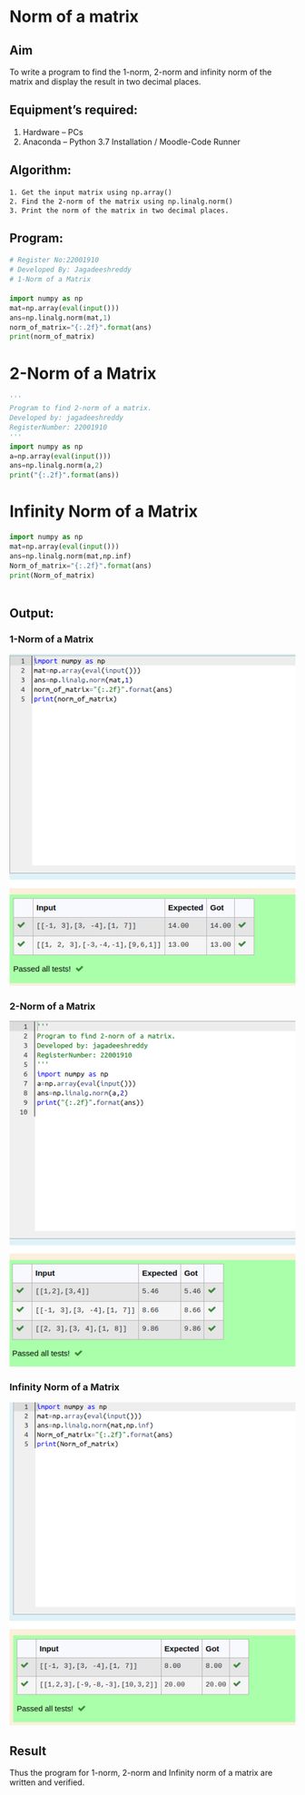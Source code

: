 # Norm of a matrix
## Aim
To write a program to find the 1-norm, 2-norm and infinity norm of the matrix and display the result in two decimal places.
## Equipment’s required:
1.	Hardware – PCs
2.	Anaconda – Python 3.7 Installation / Moodle-Code Runner
## Algorithm:
	1. Get the input matrix using np.array()   
    2. Find the 2-norm of the matrix using np.linalg.norm()
	3. Print the norm of the matrix in two decimal places.
## Program:
```Python
# Register No:22001910
# Developed By: Jagadeeshreddy
# 1-Norm of a Matrix

import numpy as np
mat=np.array(eval(input()))
ans=np.linalg.norm(mat,1)
norm_of_matrix="{:.2f}".format(ans)
print(norm_of_matrix)
```


# 2-Norm of a Matrix

```python
'''
Program to find 2-norm of a matrix.
Developed by: jagadeeshreddy
RegisterNumber: 22001910
'''
import numpy as np
a=np.array(eval(input()))
ans=np.linalg.norm(a,2)
print("{:.2f}".format(ans))

```


# Infinity Norm of a Matrix

```python
import numpy as np
mat=np.array(eval(input()))
ans=np.linalg.norm(mat,np.inf)
Norm_of_matrix="{:.2f}".format(ans)
print(Norm_of_matrix)



```
## Output:
### 1-Norm of a Matrix
![output](/Screenshot%20from%202023-01-29%2012-59-36.png)
### 2-Norm of a Matrix
![output](/Screenshot%20from%202023-01-29%2012-59-57.png)
### Infinity Norm of a Matrix
![output](/Screenshot%20from%202023-01-29%2013-00-15.png)
## Result
Thus the program for 1-norm, 2-norm and Infinity norm of a matrix are written and verified.
